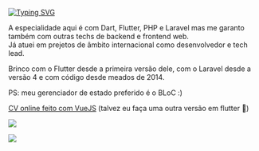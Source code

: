 [![Typing SVG](https://readme-typing-svg.demolab.com?font=Black+Ops+One&pause=1000&multiline=true&random=false&width=435&lines=Bem+vindo+ao+meu+cafofo)](https://git.io/typing-svg)

A especialidade aqui é com Dart, Flutter, PHP e Laravel mas me garanto também com outras techs de backend e frontend web.    
Já atuei em prejetos de âmbito internacional como desenvolvedor e tech lead. 

Brinco com o Flutter desde a primeira versão dele, com o Laravel desde a versão 4 e com código desde meados de 2014. 

PS: meu gerenciador de estado preferido é o BLoC :)

[CV online feito com VueJS](https://luciencorreia.github.io/cv_vuejs/) (talvez eu faça uma outra versão em flutter 👀)  
  
![](https://skills.thijs.gg/icons?i=js,html,css,flutter,dart,laravel,php,docker,kubernetes,vue,angular,postgres,mysql,git,github,gitlab)



<a href="https://github.com/LucienCorreia"> <img src="https://komarev.com/ghpvc/?username=LucienCorreia&style=for-the-badge&color=brightgreen"> </a>
